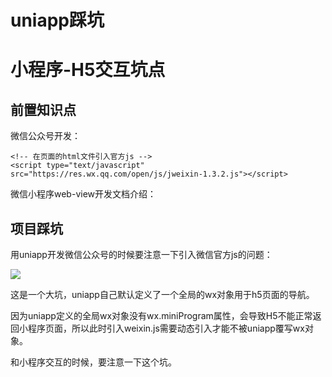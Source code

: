 # uniapp踩坑
# 小程序-H5交互坑点

## 前置知识点

微信公众号开发：

```text
<!-- 在页面的html文件引入官方js -->
<script type="text/javascript" src="https://res.wx.qq.com/open/js/jweixin-1.3.2.js"></script>
```

微信小程序web-view开发文档介绍：



## 项目踩坑

用uniapp开发微信公众号的时候要注意一下引入微信官方js的问题：

![](https://tcs-devops.aliyuncs.com/storage/1128f4703b76894907a4f9984e931b5e0e1a?Signature=eyJhbGciOiJIUzI1NiIsInR5cCI6IkpXVCJ9.eyJBcHBJRCI6IjVlNzQ4MmQ2MjE1MjJiZDVjN2Y5YjMzNSIsIl9hcHBJZCI6IjVlNzQ4MmQ2MjE1MjJiZDVjN2Y5YjMzNSIsIl9vcmdhbml6YXRpb25JZCI6IiIsImV4cCI6MTY1MjUwMTkyMCwiaWF0IjoxNjUxODk3MTIwLCJyZXNvdXJjZSI6Ii9zdG9yYWdlLzExMjhmNDcwM2I3Njg5NDkwN2E0Zjk5ODRlOTMxYjVlMGUxYSJ9.3oJWygdxXjE4-J5QgWZq7kQBlj_BZ-OSOXgCo88hOh0&download=%E4%BC%81%E4%B8%9A%E5%BE%AE%E4%BF%A1%E6%88%AA%E5%9B%BE_16276171004958.png "")

这是一个大坑，uniapp自己默认定义了一个全局的wx对象用于h5页面的导航。

因为uniapp定义的全局wx对象没有wx.miniProgram属性，会导致H5不能正常返回小程序页面，所以此时引入weixin.js需要动态引入才能不被uniapp覆写wx对象。

和小程序交互的时候，要注意一下这个坑。

